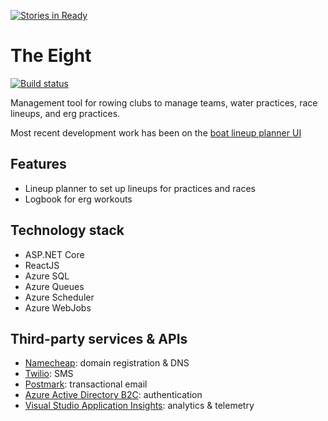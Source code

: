 [![Stories in Ready](https://badge.waffle.io/joekrie/the8.png?label=ready&title=Ready)](https://waffle.io/joekrie/the8)
# The Eight
[![Build status](https://ci.appveyor.com/api/projects/status/e70qp48brvrdyxlh?svg=true)](https://ci.appveyor.com/project/joekrie/the8)

Management tool for rowing clubs to manage teams, water practices, race lineups, and erg practices.

Most recent development work has been on the [boat lineup planner UI](js/src/app/boat-lineup-planner)

## Features
* Lineup planner to set up lineups for practices and races
* Logbook for erg workouts

## Technology stack
* ASP.NET Core
* ReactJS
* Azure SQL
* Azure Queues
* Azure Scheduler
* Azure WebJobs

## Third-party services & APIs
* [Namecheap](https://www.namecheap.com/): domain registration & DNS
* [Twilio](https://www.twilio.com/): SMS
* [Postmark](https://postmarkapp.com/): transactional email
* [Azure Active Directory B2C](https://azure.microsoft.com/en-us/services/active-directory-b2c/): authentication
* [Visual Studio Application Insights](https://azure.microsoft.com/en-us/services/application-insights/): analytics & telemetry
